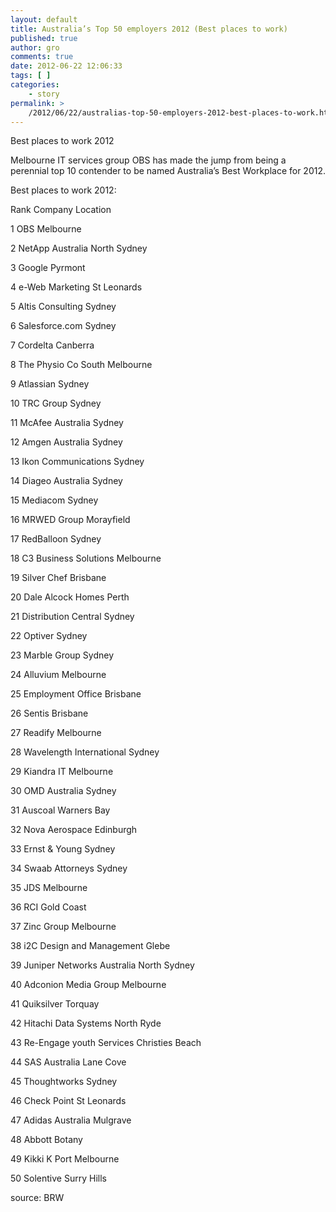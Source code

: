 ```yaml
---
layout: default
title: Australia’s Top 50 employers 2012 (Best places to work)
published: true
author: gro
comments: true
date: 2012-06-22 12:06:33
tags: [ ]
categories:
    - story
permalink: >
    /2012/06/22/australias-top-50-employers-2012-best-places-to-work.html
---
```

Best places to work 2012 

Melbourne IT services group OBS has made the jump from being a perennial top 10 contender to be named Australia’s Best Workplace for 2012.

Best places to work 2012:
  



  
Rank Company Location
  
1 OBS Melbourne
  
2 NetApp Australia North Sydney
  
3 Google Pyrmont
  
4 e-Web Marketing St Leonards
  
5 Altis Consulting Sydney
  
6 Salesforce.com Sydney
  
7 Cordelta Canberra
  
8 The Physio Co South Melbourne
  
9 Atlassian Sydney
  
10 TRC Group Sydney
  
11 McAfee Australia Sydney
  
12 Amgen Australia Sydney
  
13 Ikon Communications Sydney
  
14 Diageo Australia Sydney
  
15 Mediacom Sydney
  
16 MRWED Group Morayfield
  
17 RedBalloon Sydney
  
18 C3 Business Solutions Melbourne
  
19 Silver Chef Brisbane
  
20 Dale Alcock Homes Perth
  
21 Distribution Central Sydney
  
22 Optiver Sydney
  
23 Marble Group Sydney
  
24 Alluvium Melbourne
  
25 Employment Office Brisbane
  
26 Sentis Brisbane
  
27 Readify Melbourne
  
28 Wavelength International Sydney
  
29 Kiandra IT Melbourne
  
30 OMD Australia Sydney
  
31 Auscoal Warners Bay
  
32 Nova Aerospace Edinburgh
  
33 Ernst & Young Sydney
  
34 Swaab Attorneys Sydney
  
35 JDS Melbourne
  
36 RCI Gold Coast
  
37 Zinc Group Melbourne
  
38 i2C Design and Management Glebe
  
39 Juniper Networks Australia North Sydney
  
40 Adconion Media Group Melbourne
  
41 Quiksilver Torquay
  
42 Hitachi Data Systems North Ryde
  
43 Re-Engage youth Services Christies Beach
  
44 SAS Australia Lane Cove
  
45 Thoughtworks Sydney
  
46 Check Point St Leonards
  
47 Adidas Australia Mulgrave
  
48 Abbott Botany
  
49 Kikki K Port Melbourne
  
50 Solentive Surry Hills

source: BRW